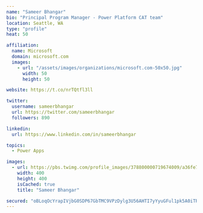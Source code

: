 ```yaml
---
name: "Sameer Bhangar"
bio: "Principal Program Manager - Power Platform CAT team"
location: Seattle, WA
type: "profile"
heat: 50

affiliation:
  name: Microsoft
  domain: microsoft.com
  images:
    - url: "/assets/images/organizations/microsoft.com-50x50.jpg"
      width: 50
      height: 50

website: https://t.co/nrTQtfl3ll

twitter:
  username: sameerbhangar
  url: https://twitter.com/sameerbhangar
  followers: 890

linkedin:
  url: https://www.linkedin.com/in/sameerbhangar

topics:
  - Power Apps

images:
  - url: https://pbs.twimg.com/profile_images/378800000719674009/a36fe7ddfab1778b76e5793772e43798_400x400.jpeg
    width: 400
    height: 400
    isCached: true
    title: "Sameer Bhangar"

secured: "oBLoqOcYrapIVjbG0SDP67GbTMC9VPzDylg3U56AHTI7yYyuGFul1pk5A0iTRjVyIjIGU/H3SeiddFxCx9FiDK2gSndQ3Z226SiUBMWKR6+1eIXiZR0k33H8eiJArEIorhvZwILsFUwb8w7DOEfrKDRMNoDKhwHlC6pj0l6v/qxuTJz99gblLnTlDuaccLdE0nhZE/tHX2aDm15U8RWNEh2zM/I6FDMH8Fg0lS97QGGa+d4uTjy7BggKLP4wuO6KNr9Hp1YhaUvssEXXXwU7pAKFvofGnlq+bqSxRamffALeEkBDgXzK2ZawmaerSgemgxwEbQVTalNXOhV2tYCrq9GgTTSn0lDVN7owMiyBs0RwAreNLjmJB/Lh4g+1zvMl2YRkAxK1UNIJerR08GDamg==;PYwZVZf4+xNMvS8yOm0PVg=="
---
```


